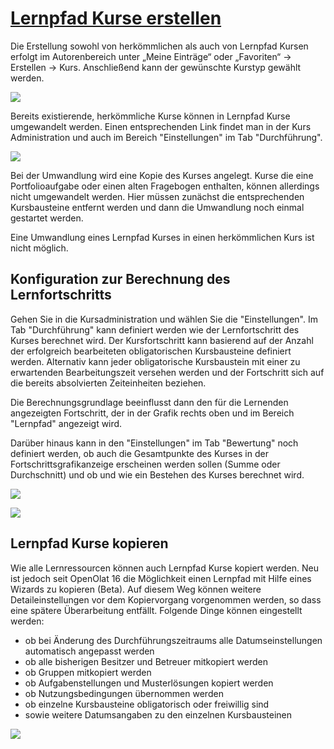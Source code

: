 #  [Lernpfad Kurse erstellen](Lernpfad+Kurse+erstellen.html)

Die Erstellung sowohl von herkömmlichen als auch von Lernpfad Kursen erfolgt
im Autorenbereich unter „Meine Einträge“ oder „Favoriten“ -> Erstellen ->
Kurs. Anschließend kann der gewünschte Kurstyp gewählt werden.

![](../../download/attachments/108593161/Lernressource%20Kurs.png)

Bereits existierende, herkömmliche Kurse können in Lernpfad Kurse umgewandelt
werden. Einen entsprechenden Link findet man in der Kurs Administration und
auch im Bereich "Einstellungen" im Tab "Durchführung".

![](../../download/attachments/108593161/Kurs_umwandeln_Lernpad.png)

Bei der Umwandlung wird eine Kopie des Kurses angelegt. Kurse die eine
Portfolioaufgabe oder einen alten Fragebogen enthalten, können allerdings
nicht umgewandelt werden. Hier müssen zunächst die entsprechenden
Kursbausteine entfernt werden und dann die Umwandlung noch einmal gestartet
werden.

Eine Umwandlung eines Lernpfad Kurses in einen herkömmlichen Kurs ist nicht
möglich.

## Konfiguration zur Berechnung des Lernfortschritts

Gehen Sie in die Kursadministration und wählen Sie die "Einstellungen". Im Tab
"Durchführung" kann definiert werden wie der Lernfortschritt des Kurses
berechnet wird. Der Kursfortschritt kann basierend auf der Anzahl der
erfolgreich bearbeiteten obligatorischen Kursbausteine definiert werden.
Alternativ kann jeder obligatorische Kursbaustein mit einer zu erwartenden
Bearbeitungszeit versehen werden und der Fortschritt sich auf die bereits
absolvierten Zeiteinheiten beziehen.

  

Die Berechnungsgrundlage beeinflusst dann den für die Lernenden angezeigten
Fortschritt, der in der Grafik rechts oben und im Bereich "Lernpfad" angezeigt
wird.

Darüber hinaus kann in den "Einstellungen" im Tab "Bewertung" noch definiert
werden, ob auch die Gesamtpunkte des Kurses in der Fortschrittsgrafikanzeige
erscheinen werden sollen (Summe oder Durchschnitt) und ob und wie ein Bestehen
des Kurses berechnet wird.

![](../../download/attachments/108593161/Screenshot%202020-06-10%20at%2009.41.43.png)

  

![](../../download/thumbnails/108593161/Prozentanzeige%EF%B9%96version=1&modificationDate=1616944237000&api=v2.png)

## Lernpfad Kurse kopieren

Wie alle Lernressourcen können auch Lernpfad Kurse kopiert werden. Neu ist
jedoch seit OpenOlat 16 die Möglichkeit einen Lernpfad mit Hilfe eines Wizards
zu kopieren (Beta). Auf diesem Weg können weitere Detaileinstellungen vor dem
Kopiervorgang vorgenommen werden, so dass eine spätere Überarbeitung entfällt.
Folgende Dinge können eingestellt werden:

  * ob bei Änderung des Durchführungszeitraums alle Datumseinstellungen automatisch angepasst werden
  * ob alle bisherigen Besitzer und Betreuer mitkopiert werden
  * ob Gruppen mitkopiert werden
  * ob Aufgabenstellungen und Musterlösungen kopiert werden
  * ob Nutzungsbedingungen übernommen werden
  * ob einzelne Kursbausteine obligatorisch oder freiwillig sind
  * sowie weitere Datumsangaben zu den einzelnen Kursbausteinen

![](../../download/thumbnails/590041/Lernfpad_beta%EF%B9%96version=1&modificationDate=1631366049000&api=v2.png)

